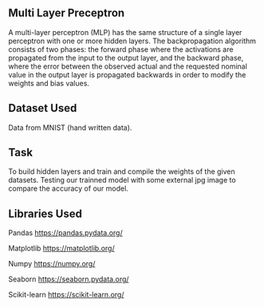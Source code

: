 
##  Multi Layer Preceptron

A multi-layer perceptron (MLP) has the same structure of a single layer perceptron with one or more hidden layers. The backpropagation algorithm consists of two phases: the forward phase where the activations are propagated from the input to the output layer, and the backward phase, where the error between the observed actual and the requested nominal value in the output layer is propagated backwards in order to modify the weights and bias values.
##  Dataset Used
Data from MNIST (hand written data).
##  Task
To build hidden layers and train  and compile the weights of the given datasets.
Testing our trainned model with some external jpg image to compare the accuracy of our model.
##  Libraries Used

Pandas https://pandas.pydata.org/

Matplotlib https://matplotlib.org/

Numpy https://numpy.org/

Seaborn https://seaborn.pydata.org/

Scikit-learn https://scikit-learn.org/